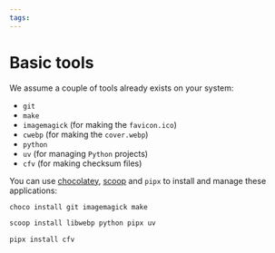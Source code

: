```yaml
---
tags:
---
```


# Basic tools

We assume a couple of tools already exists on your system:

* `git`
* `make`
* `imagemagick` (for making the `favicon.ico`)
* `cwebp` (for making the `cover.webp`)
* `python`
* `uv` (for managing `Python` projects)
* `cfv` (for making checksum files)

You can use [chocolatey](https://community.chocolatey.org/), [scoop](https://scoop.sh/) and `pipx` to
install and manage these applications:

```bash
choco install git imagemagick make
```

```bash
scoop install libwebp python pipx uv
```

```bash
pipx install cfv
```

